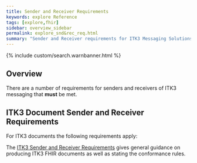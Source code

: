 ```yaml
---
title: Sender and Receiver Requirements
keywords: explore Reference
tags: [explore,fhir]
sidebar: overview_sidebar
permalink: explore_snd&rec_req.html
summary: "Sender and Receiver requirements for ITK3 Messaging Solutions."
---
```


{% include custom/search.warnbanner.html %}

## Overview ##

There are a number of requirements for senders and receivers of ITK3 messaging that **must** be met. 

## ITK3 Document Sender and Receiver Requirements ##

For ITK3 documents the following requirements apply:

The [ITK3 Sender and Receiver Requirements](http://xxxxx) gives general guidance on producing ITK3 FHIR documents as well as stating the conformance rules. 






